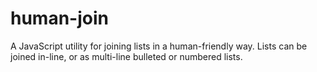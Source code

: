# human-join
A JavaScript utility for joining lists in a human-friendly way. Lists can be joined in-line, or as multi-line bulleted or numbered lists.
